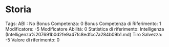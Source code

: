 # Storia

Tags: ABI
: No
Bonus Competenza: 0
Bonus Competenza di Riferimento: 1
Modificatore: -5
Modificatore  Abilità: 0
Statistica di riferimento: Intelligenza (Intelligenza%207691b0d2fe9a47fc8edfcc7a284b09b1.md)
Tiro Salvezza: -5
Valore di riferimento: 0